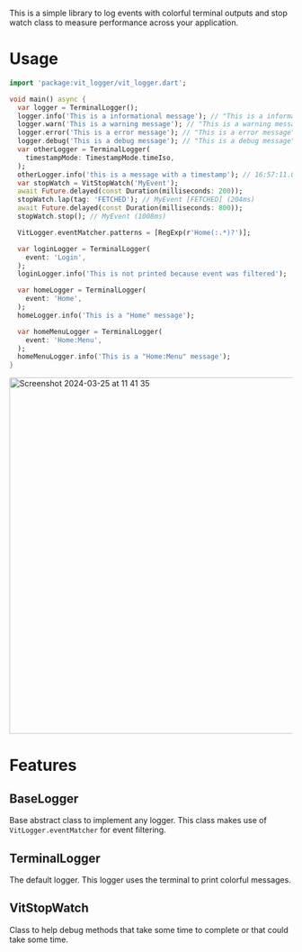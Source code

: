 This is a simple library to log events with colorful terminal outputs and stop watch class to measure performance across your application.

# Usage

```dart
import 'package:vit_logger/vit_logger.dart';

void main() async {
  var logger = TerminalLogger();
  logger.info('This is a informational message'); // "This is a informational message" in the green
  logger.warn('This is a warning message'); // "This is a warning message" in yellow
  logger.error('This is a error message'); // "This is a error message" in red
  logger.debug('This is a debug message'); // "This is a debug message" in magenta
  var otherLogger = TerminalLogger(
    timestampMode: TimestampMode.timeIso,
  );
  otherLogger.info('this is a message with a timestamp'); // 16:57:11.00 this is a message with a timestamp
  var stopWatch = VitStopWatch('MyEvent');
  await Future.delayed(const Duration(milliseconds: 200));
  stopWatch.lap(tag: 'FETCHED'); // MyEvent [FETCHED] (204ms)
  await Future.delayed(const Duration(milliseconds: 800));
  stopWatch.stop(); // MyEvent (1008ms)

  VitLogger.eventMatcher.patterns = [RegExp(r'Home(:.*)?')];

  var loginLogger = TerminalLogger(
    event: 'Login',
  );
  loginLogger.info('This is not printed because event was filtered');

  var homeLogger = TerminalLogger(
    event: 'Home',
  );
  homeLogger.info('This is a "Home" message');

  var homeMenuLogger = TerminalLogger(
    event: 'Home:Menu',
  );
  homeMenuLogger.info('This is a "Home:Menu" message');
}

```

<img width="633" alt="Screenshot 2024-03-25 at 11 41 35" src="https://github.com/TimeLord2010/vit_logger/assets/50129092/73d1470d-b594-410d-aa07-8f60fa8a7a42">


# Features

## BaseLogger

Base abstract class to implement any logger. This class makes use of `VitLogger.eventMatcher` for
event filtering.

## TerminalLogger

The default logger. This logger uses the terminal to print colorful messages.

## VitStopWatch

Class to help debug methods that take some time to complete or that could take some time.
